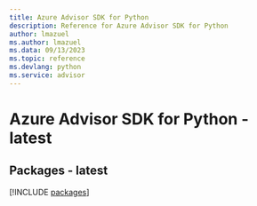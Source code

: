 ```yaml
---
title: Azure Advisor SDK for Python
description: Reference for Azure Advisor SDK for Python
author: lmazuel
ms.author: lmazuel
ms.data: 09/13/2023
ms.topic: reference
ms.devlang: python
ms.service: advisor
---
```

# Azure Advisor SDK for Python - latest
## Packages - latest
[!INCLUDE [packages](advisor-index.md)]